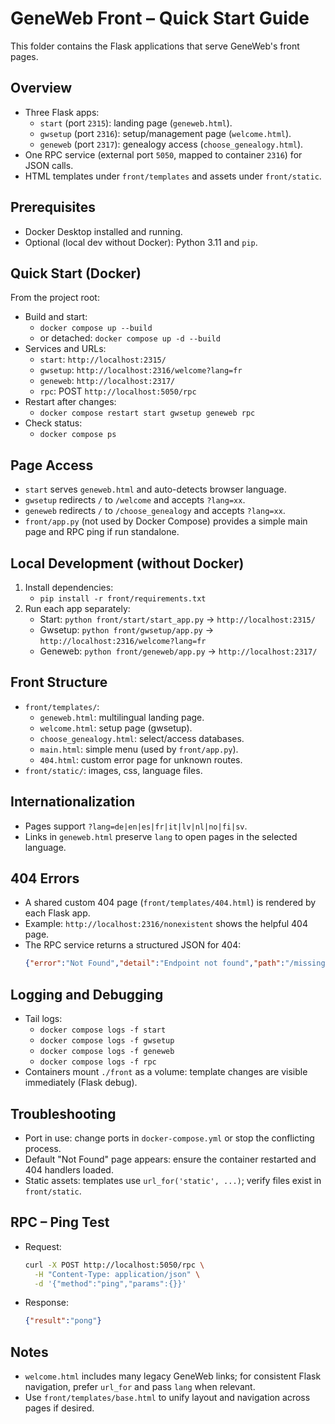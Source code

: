 # GeneWeb Front – Quick Start Guide

This folder contains the Flask applications that serve GeneWeb's front pages.

## Overview
- Three Flask apps:
  - `start` (port `2315`): landing page (`geneweb.html`).
  - `gwsetup` (port `2316`): setup/management page (`welcome.html`).
  - `geneweb` (port `2317`): genealogy access (`choose_genealogy.html`).
- One RPC service (external port `5050`, mapped to container `2316`) for JSON calls.
- HTML templates under `front/templates` and assets under `front/static`.

## Prerequisites
- Docker Desktop installed and running.
- Optional (local dev without Docker): Python 3.11 and `pip`.

## Quick Start (Docker)
From the project root:
- Build and start:
  - `docker compose up --build`
  - or detached: `docker compose up -d --build`
- Services and URLs:
  - `start`: `http://localhost:2315/`
  - `gwsetup`: `http://localhost:2316/welcome?lang=fr`
  - `geneweb`: `http://localhost:2317/`
  - `rpc`: POST `http://localhost:5050/rpc`
- Restart after changes:
  - `docker compose restart start gwsetup geneweb rpc`
- Check status:
  - `docker compose ps`

## Page Access
- `start` serves `geneweb.html` and auto-detects browser language.
- `gwsetup` redirects `/` to `/welcome` and accepts `?lang=xx`.
- `geneweb` redirects `/` to `/choose_genealogy` and accepts `?lang=xx`.
- `front/app.py` (not used by Docker Compose) provides a simple main page and RPC ping if run standalone.

## Local Development (without Docker)
1. Install dependencies:
   - `pip install -r front/requirements.txt`
2. Run each app separately:
   - Start: `python front/start/start_app.py` → `http://localhost:2315/`
   - Gwsetup: `python front/gwsetup/app.py` → `http://localhost:2316/welcome?lang=fr`
   - Geneweb: `python front/geneweb/app.py` → `http://localhost:2317/`

## Front Structure
- `front/templates/`:
  - `geneweb.html`: multilingual landing page.
  - `welcome.html`: setup page (gwsetup).
  - `choose_genealogy.html`: select/access databases.
  - `main.html`: simple menu (used by `front/app.py`).
  - `404.html`: custom error page for unknown routes.
- `front/static/`: images, css, language files.

## Internationalization
- Pages support `?lang=de|en|es|fr|it|lv|nl|no|fi|sv`.
- Links in `geneweb.html` preserve `lang` to open pages in the selected language.

## 404 Errors
- A shared custom 404 page (`front/templates/404.html`) is rendered by each Flask app.
- Example: `http://localhost:2316/nonexistent` shows the helpful 404 page.
- The RPC service returns a structured JSON for 404:
  ```json
  {"error":"Not Found","detail":"Endpoint not found","path":"/missing"}
  ```

## Logging and Debugging
- Tail logs:
  - `docker compose logs -f start`
  - `docker compose logs -f gwsetup`
  - `docker compose logs -f geneweb`
  - `docker compose logs -f rpc`
- Containers mount `./front` as a volume: template changes are visible immediately (Flask debug).

## Troubleshooting
- Port in use: change ports in `docker-compose.yml` or stop the conflicting process.
- Default "Not Found" page appears: ensure the container restarted and 404 handlers loaded.
- Static assets: templates use `url_for('static', ...)`; verify files exist in `front/static`.

## RPC – Ping Test
- Request:
  ```bash
  curl -X POST http://localhost:5050/rpc \
    -H "Content-Type: application/json" \
    -d '{"method":"ping","params":{}}'
  ```
- Response:
  ```json
  {"result":"pong"}
  ```

## Notes
- `welcome.html` includes many legacy GeneWeb links; for consistent Flask navigation, prefer `url_for` and pass `lang` when relevant.
- Use `front/templates/base.html` to unify layout and navigation across pages if desired.